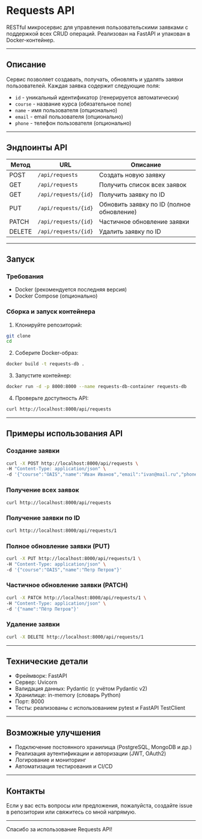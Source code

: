 # Requests API

RESTful микросервис для управления пользовательскими заявками с поддержкой всех CRUD операций. Реализован на FastAPI и упакован в Docker-контейнер.

---

## Описание

Сервис позволяет создавать, получать, обновлять и удалять заявки пользователей. Каждая заявка содержит следующие поля:

- `id` - уникальный идентификатор (генерируется автоматически)
- `course` - название курса (обязательное поле)
- `name` - имя пользователя (опционально)
- `email` - email пользователя (опционально)
- `phone` - телефон пользователя (опционально)

---

## Эндпоинты API

| Метод  | URL                   | Описание                      |
|--------|-----------------------|-------------------------------|
| POST   | `/api/requests`       | Создать новую заявку          |
| GET    | `/api/requests`       | Получить список всех заявок   |
| GET    | `/api/requests/{id}`  | Получить заявку по ID         |
| PUT    | `/api/requests/{id}`  | Обновить заявку по ID (полное обновление) |
| PATCH  | `/api/requests/{id}`  | Частичное обновление заявки   |
| DELETE | `/api/requests/{id}`  | Удалить заявку по ID          |

---

## Запуск

### Требования

- Docker (рекомендуется последняя версия)
- Docker Compose (опционально)

### Сборка и запуск контейнера

1. Клонируйте репозиторий:

```bash
git clone 
cd 
```

2. Соберите Docker-образ:

```bash
docker build -t requests-db .
```

3. Запустите контейнер:

```bash
docker run -d -p 8000:8000 --name requests-db-container requests-db
```

4. Проверьте доступность API:

```bash
curl http://localhost:8000/api/requests
```

---

## Примеры использования API

### Создание заявки

```bash
curl -X POST http://localhost:8000/api/requests \
-H "Content-Type: application/json" \
-d '{"course":"OAIS","name":"Иван Иванов","email":"ivan@mail.ru","phone":"+79991234567"}'
```

### Получение всех заявок

```bash
curl http://localhost:8000/api/requests
```

### Получение заявки по ID

```bash
curl http://localhost:8000/api/requests/1
```

### Полное обновление заявки (PUT)

```bash
curl -X PUT http://localhost:8000/api/requests/1 \
-H "Content-Type: application/json" \
-d '{"course":"OAIS","name":"Петр Петров"}'
```

### Частичное обновление заявки (PATCH)

```bash
curl -X PATCH http://localhost:8000/api/requests/1 \
-H "Content-Type: application/json" \
-d '{"name":"Пётр Петров"}'
```

### Удаление заявки

```bash
curl -X DELETE http://localhost:8000/api/requests/1
```

---

## Технические детали

- Фреймворк: FastAPI
- Сервер: Uvicorn
- Валидация данных: Pydantic (с учётом Pydantic v2)
- Хранилище: in-memory (словарь Python)
- Порт: 8000
- Тесты: реализованы с использованием pytest и FastAPI TestClient

---

## Возможные улучшения

- Подключение постоянного хранилища (PostgreSQL, MongoDB и др.)
- Реализация аутентификации и авторизации (JWT, OAuth2)
- Логирование и мониторинг
- Автоматизация тестирования и CI/CD

---

## Контакты

Если у вас есть вопросы или предложения, пожалуйста, создайте issue в репозитории или свяжитесь со мной напрямую.

---

Спасибо за использование Requests API!

